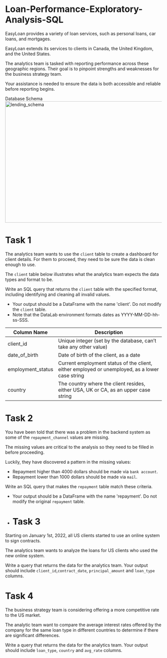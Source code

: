 # Loan-Performance-Exploratory-Analysis-SQL

EasyLoan provides a variety of loan services, such as personal loans, car loans, and mortgages.

EasyLoan extends its services to clients in Canada, the United Kingdom, and the United States.

The analytics team is tasked with reporting performance across these geographic regions. Their goal is to pinpoint strengths and weaknesses for the business strategy team.

Your assistance is needed to ensure the data is both accessible and reliable before reporting begins.

Database Schema
<img width="836" height="390" alt="lending_schema" src="https://github.com/user-attachments/assets/bd0405f4-9414-4c18-b65a-74f62969dcc5" />
# Task 1 

The analytics team wants to use the `client` table to create a dashboard for client details. For them to proceed, they need to be sure the data is clean enough to use.

The `client` table below illustrates what the analytics team expects the data types and format to be.

Write an SQL query that returns the `client` table with the specified format, including identifying and cleaning all invalid values. 
-  Your output should be a DataFrame with the name 'client'. Do not modify the `client` table.
-  Note that the DataLab environment formats dates as YYYY-MM-DD-hh-ss-SSS. 

| Column Name       | Description                                                      |
|-------------------|------------------------------------------------------------------|
| client_id         | Unique integer (set by the database, can’t take any other value) |
| date\_of\_birth       | Date of birth of the client, as a date                           |
| employment_status        | Current employment status of the client, either employed or unemployed, as a lower case string                              |
| country          | The country where the client resides, either USA, UK or CA, as an upper case string                      |

# Task 2

You have been told that there was a problem in the backend system as some of the `repayment_channel` values are missing. 

The missing values are critical to the analysis so they need to be filled in before proceeding.

Luckily, they have discovered a pattern in the missing values:

- Repayment higher than 4000 dollars should be made via `bank account`.
- Repayment lower than 1000 dollars should be made via `mail`.

Write an SQL query that makes the `repayment` table match these criteria.
-  Your output should be a DataFrame with the name 'repayment'. Do not modify the original `repayment` table.

-  # Task 3

Starting on January 1st, 2022, all US clients started to use an online system to sign contracts.

The analytics team wants to analyze the loans for US clients who used the new online system.

Write a query that returns the data for the analytics team. Your output should include `client_id`,`contract_date`, `principal_amount` and `loan_type` columns.


# Task 4

The business strategy team is considering offering a more competitive rate to the US market. 

The analytic team want to compare the average interest rates offered by the company for the same loan type in different countries to determine if there are significant differences.

Write a query that returns the data for the analytics team. Your output should include `loan_type`, `country` and `avg_rate` columns.
